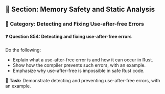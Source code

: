 ## 📘 Section: Memory Safety and Static Analysis
### 🔹 Category: Detecting and Fixing Use-after-free Errors
#### ❓ Question 854: Detecting and fixing use-after-free errors

Do the following:

- Explain what a use-after-free error is and how it can occur in Rust.
- Show how the compiler prevents such errors, with an example.
- Emphasize why use-after-free is impossible in safe Rust code.

🔧 **Task:** Demonstrate detecting and preventing use-after-free errors, with an example.
